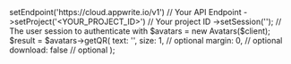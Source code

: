 <?php

use Appwrite\Client;
use Appwrite\Services\Avatars;

$client = (new Client())
    ->setEndpoint('https://cloud.appwrite.io/v1') // Your API Endpoint
    ->setProject('&lt;YOUR_PROJECT_ID&gt;') // Your project ID
    ->setSession(''); // The user session to authenticate with

$avatars = new Avatars($client);

$result = $avatars->getQR(
    text: '<TEXT>',
    size: 1, // optional
    margin: 0, // optional
    download: false // optional
);